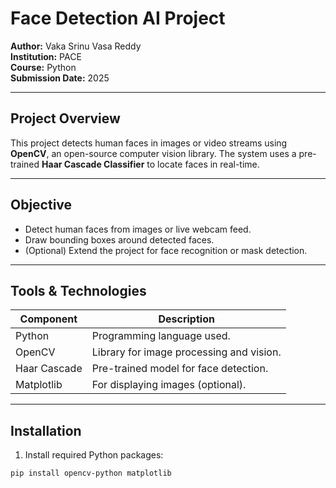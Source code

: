 # Face Detection AI Project

**Author:** Vaka Srinu Vasa Reddy  
**Institution:** PACE  
**Course:** Python  
**Submission Date:** 2025

---

## Project Overview

This project detects human faces in images or video streams using **OpenCV**, an open-source computer vision library. The system uses a pre-trained **Haar Cascade Classifier** to locate faces in real-time.

---

## Objective

- Detect human faces from images or live webcam feed.  
- Draw bounding boxes around detected faces.  
- (Optional) Extend the project for face recognition or mask detection.

---

## Tools & Technologies

| Component    | Description                           |
|--------------|------------------------------------ |
| Python       | Programming language used.           |
| OpenCV       | Library for image processing and vision. |
| Haar Cascade | Pre-trained model for face detection. |
| Matplotlib   | For displaying images (optional).    |

---

## Installation

1. Install required Python packages:

```bash
pip install opencv-python matplotlib
